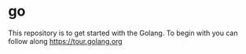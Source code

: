 # go
This repository is to get started with the Golang. To begin with you can follow along https://tour.golang.org
